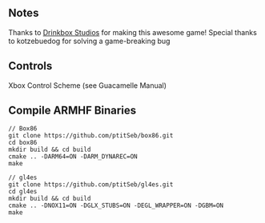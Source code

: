 ## Notes
Thanks to [Drinkbox Studios](https://www.gog.com/en/game/guacamelee_gold_edition) for making this awesome game!
Special thanks to kotzebuedog for solving a game-breaking bug

## Controls

Xbox Control Scheme (see Guacamelle Manual)

## Compile ARMHF Binaries

```shell
// Box86
git clone https://github.com/ptitSeb/box86.git
cd box86
mkdir build && cd build
cmake .. -DARM64=ON -DARM_DYNAREC=ON
make

// gl4es
git clone https://github.com/ptitSeb/gl4es.git
cd gl4es
mkdir build && cd build
cmake .. -DNOX11=ON -DGLX_STUBS=ON -DEGL_WRAPPER=ON -DGBM=ON
make
```